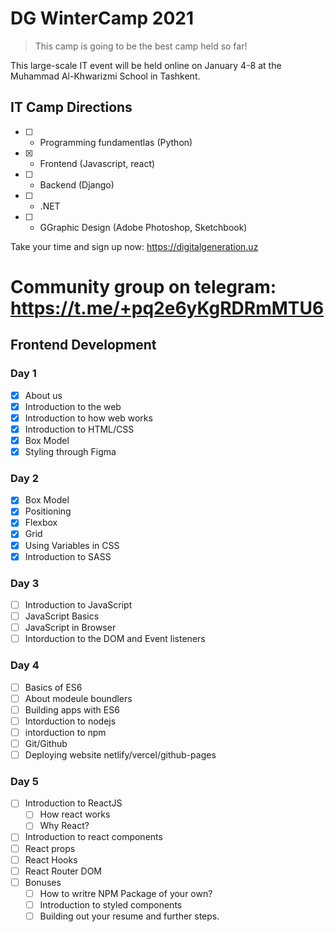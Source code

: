 # DG WinterCamp 2021

> This camp is going to be the best camp held so far!

This large-scale IT event will be held online on January 4-8 at the Muhammad Al-Khwarizmi School in Tashkent.

## IT Camp Directions

- [ ] - Programming fundamentlas (Python)
- [x] - Frontend (Javascript, react)
- [ ] - Backend (Django)
- [ ] - .NET
- [ ] - GGraphic Design (Adobe Photoshop, Sketchbook)

Take your time and sign up now: https://digitalgeneration.uz

# Community group on telegram: https://t.me/+pq2e6yKgRDRmMTU6

## Frontend Development

### Day 1

- [x] About us
- [x] Introduction to the web
- [x] Introduction to how web works
- [x] Introduction to HTML/CSS
- [x] Box Model
- [x] Styling through Figma

### Day 2

- [x] Box Model
- [x] Positioning
- [x] Flexbox
- [x] Grid
- [x] Using Variables in CSS
- [x] Introduction to SASS

### Day 3

- [ ] Introduction to JavaScript
- [ ] JavaScript Basics
- [ ] JavaScript in Browser
- [ ] Intorduction to the DOM and Event listeners

### Day 4

- [ ] Basics of ES6
- [ ] About modeule boundlers
- [ ] Building apps with ES6
- [ ] Intorduction to nodejs
- [ ] intorduction to npm
- [ ] Git/Github
- [ ] Deploying website netlify/vercel/github-pages

### Day 5

- [ ] Introduction to ReactJS
  - [ ] How react works
  - [ ] Why React?
- [ ] Introduction to react components
- [ ] React props
- [ ] React Hooks
- [ ] React Router DOM
- [ ] Bonuses
  - [ ] How to writre NPM Package of your own?
  - [ ] Introduction to styled components
  - [ ] Building out your resume and further steps.
